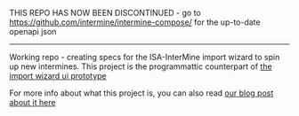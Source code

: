 THIS REPO HAS NOW BEEN DISCONTINUED - go to 
https://github.com/intermine/intermine-compose/ for the up-to-date openapi json

----------------

Working repo - creating specs for the ISA-InterMine import wizard to spin up new intermines. This project is the programmattic counterpart of [the import wizard ui prototype](https://github.com/yochannah/wizard)

For more info about what this project is, you can also read [our blog post about it here](https://intermineorg.wordpress.com/2017/08/17/blog-intermine-cloud-isatools-coming-to-a-cloud-near-you/)
